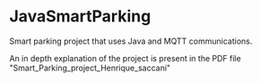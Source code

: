 # JavaSmartParking
Smart parking project that uses Java and MQTT communications.

An in depth explanation of the project is present in the PDF file "Smart_Parking_project_Henrique_saccani"

